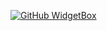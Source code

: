 [![GitHub WidgetBox](https://github-widgetbox.vercel.app/api/profile?username=prejin2310&theme=nautilus&data=followers,repositories,stars,commits)](https://prejinpr.live/)



